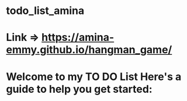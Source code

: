 # todo_list_amina
# Link => https://amina-emmy.github.io/hangman_game/

# Welcome to my TO DO List Here's a guide to help you get started:
